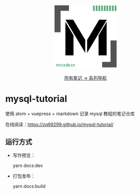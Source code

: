 <p align="center">
  <a href="https://github.com/zq99299/repository-summary" target="_blank">
     <img width="200" src="./docs/.vuepress/public/MLOGO200x200.png" alt="logo">
  </a>
  <br/>
  <br/>
  <a href="https://github.com/zq99299/repository-summary" target="_blank"> 
    所有笔记 → 系列导航
  </a>
</p>

# mysql-tutorial
使用 atom + vuepress + markdown 记录 mysql 教程的笔记仓库

在线阅读：https://zq99299.github.io/mysql-tutorial/

## 运行方式

- 写作预览：

  yarn docs:dev
- 打包发布：

  yarn docs:build
